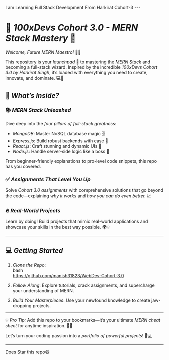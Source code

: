 I am Learning Full Stack Development From Harkirat Cohort-3 ---

# 🚀 *100xDevs Cohort 3.0 - MERN Stack Mastery* 🚀  
*Welcome, Future MERN Maestro!* 🎩✨  

This repository is your *launchpad* 🚀 to mastering the *MERN Stack* and becoming a full-stack wizard. Inspired by the incredible *100xDevs Cohort 3.0 by Harkirat Singh*, it’s loaded with everything you need to create, innovate, and dominate. 💻🌟  

## 🎯 *What’s Inside?*  

### 📚 *MERN Stack Unleashed*  
Dive deep into the *four pillars of full-stack greatness*:  
- *MongoDB*: Master NoSQL database magic 🗄  
- *Express.js*: Build robust backends with ease 🚦  
- *React.js*: Craft stunning and dynamic UIs 🎨  
- *Node.js*: Handle server-side logic like a boss 🤖  

From beginner-friendly explanations to pro-level code snippets, this repo has you covered.  

### ✅ *Assignments That Level You Up*  
Solve *Cohort 3.0 assignments* with comprehensive solutions that go beyond the code—explaining *why it works* and *how you can do even better.* 📈  

### 🔥 *Real-World Projects*  
Learn by doing! Build projects that mimic real-world applications and showcase your skills in the best way possible. 🌍💡  

---

## 💻 *Getting Started*  

1. *Clone the Repo*:  
   bash  
   https://github.com/manish31823/WebDev-Cohort-3.0

     

2. *Follow Along*: Explore tutorials, crack assignments, and supercharge your understanding of MERN.  

3. *Build Your Masterpieces*: Use your newfound knowledge to create jaw-dropping projects.  

---

💡 *Pro Tip:* Add this repo to your bookmarks—it’s your ultimate *MERN cheat sheet* for anytime inspiration. 📖✨  

Let’s turn your coding passion into a *portfolio of powerful projects*! 🌟💻  

--- 

Does Star this repo😄
